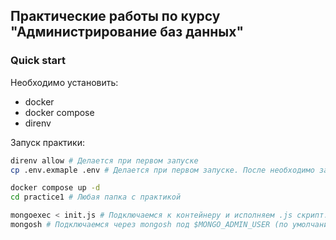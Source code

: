 ## Практические работы по курсу "Администрирование баз данных"

### Quick start
Необходимо установить:
- docker
- docker compose
- direnv

Запуск практики:
```bash
direnv allow # Делается при первом запуске
cp .env.exmaple .env # Делается при первом запуске. После необходимо зайти и поменять пароль для рутовой учетки

docker compose up -d
cd practice1 # Любая папка с практикой

mongoexec < init.js # Подключаемся к контейнеру и исполняем .js скрипт. В папке может быть несколько скриптов.
mongosh # Подключаемся через mongosh под $MONGO_ADMIN_USER (по умолчанию - root) и работаем с консолью.
```